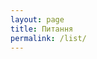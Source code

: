 ```yaml
---
layout: page
title: Питання
permalink: /list/
---
```


<div class="question-pool"></div>
<style type="text/css">
    .question-pool .question .text {
        margin: 25px 0 0;
    }
    .question-pool .question .text:before {
        content: "Q: ";
    }
    .question-pool .question .answer:before {
        content: "A: ";
    }
    .question-pool .question .description {
        border: 1px solid #aaa;
        padding: 15px;
        display: none;
    }
</style>
<script src="/js/jquery-1.11.2.js"></script>
<script>
$(function () {
    var quizUrl = '/quiz/test.xml';
    $('.question-pool').load(quizUrl, function() {
        $('.question-pool > .quiz .question .answer[data-correct!="data-correct"]').remove();
        $('.question-pool .question .description').after('<a href="#" class="info">Пояснення</a>');
        $('.question-pool .question').after('<hr class="question-separator">');
        $('.question-pool .question a.info').click(function(e) {
            e.preventDefault();
            $(this).hide();
            $(this).closest('.question').children('.description').show(600);
        });
    });
});
</script>
